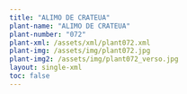 ```yaml
---
title: "ALIMO DE CRATEUA"
plant-name: "ALIMO DE CRATEUA"
plant-number: "072"
plant-xml: /assets/xml/plant072.xml
plant-img: /assets/img/plant072.jpg
plant-img2: /assets/img/plant072_verso.jpg
layout: single-xml
toc: false
---
```

